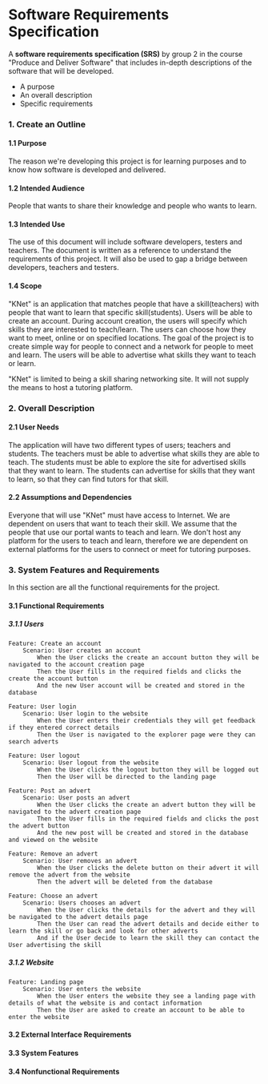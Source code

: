 # Software Requirements Specification

A **software requirements specification (SRS)** by group 2 in the course "Produce and Deliver Software" that includes in-depth descriptions of the software that will be developed.

* A purpose
* An overall description
* Specific requirements

### 1. Create an Outline

#### 1.1 Purpose

The reason we're developing this project is for learning purposes and to know how software is developed and delivered. 

#### 1.2 Intended Audience

People that wants to share their knowledge and people who wants to learn.

#### 1.3 Intended Use

The use of this document will include software developers, testers and teachers. The document is written as a reference to understand the requirements of this project. It will also be used to gap a bridge between developers, teachers and testers. 

#### 1.4 Scope

"KNet" is an application that matches people that have a skill(teachers) with people that want to learn that specific skill(students). Users will be able to create an account. During account creation, the users will specify which skills they are interested to teach/learn. The users can choose how they want to meet, online or on specified locations. The goal of the project is to create simple way for people to connect and a network for people to meet and learn. The users will be able to advertise what skills they want to teach or learn.

"KNet" is limited to being a skill sharing networking site. It will not supply the means to host a tutoring platform.

### 2. Overall Description

#### 2.1 User Needs

The application will have two different types of users; teachers and students. The teachers must be able to advertise what skills they are able to teach. The students must be able to explore the site for advertised skills that they want to learn. The students can advertise for skills that they want to learn, so that they can find tutors for that skill. 

#### 2.2 Assumptions and Dependencies

Everyone that will use "KNet" must have access to Internet. We are dependent on users that want to teach their skill. We assume that the people that use our portal wants to teach and learn. We don't host any platform for the users to teach and learn, therefore we are dependent on external platforms for the users to connect or meet for tutoring purposes. 

### 3. System Features and Requirements

In this section are all the functional requirements for the project.

####       3.1 Functional Requirements

##### 3.1.1 Users

```gherkin
Feature: Create an account
	Scenario: User creates an account
		When the User clicks the create an account button they will be navigated to the account creation page
		Then the User fills in the required fields and clicks the create the account button
		And the new User account will be created and stored in the database
```

```gherkin
Feature: User login
	Scenario: User login to the website
		When the User enters their credentials they will get feedback if they entered correct details
		Then the User is navigated to the explorer page were they can search adverts
```

```gherkin
Feature: User logout
	Scenario: User logout from the website
		When the User clicks the logout button they will be logged out
		Then the User will be directed to the landing page
```

```gherkin
Feature: Post an advert
	Scenario: User posts an advert
		When the User clicks the create an advert button they will be navigated to the advert creation page
		Then the User fills in the required fields and clicks the post the advert button
		And the new post will be created and stored in the database and viewed on the website
```

```gherkin
Feature: Remove an advert
	Scenario: User removes an advert
		When the User clicks the delete button on their advert it will remove the advert from the website
		Then the advert will be deleted from the database
```

```gherkin
Feature: Choose an advert
	Scenario: Users chooses an advert
		When the User clicks the details for the advert and they will be navigated to the advert details page
		Then the User can read the advert details and decide either to learn the skill or go back and look for other adverts
		And if the User decide to learn the skill they can contact the User advertising the skill
```

#####  3.1.2 Website

```gherkin
Feature: Landing page
	Scenario: User enters the website
		When the User enters the website they see a landing page with details of what the website is and contact information
		Then the User are asked to create an account to be able to enter the website
```

####       3.2 External Interface Requirements

####       3.3 System Features

####       3.4 Nonfunctional Requirements
